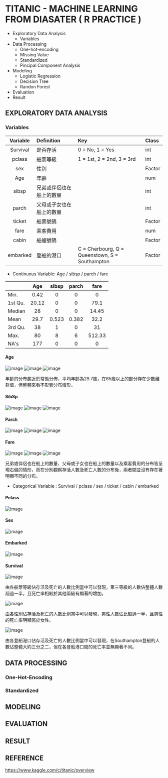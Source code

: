 # TITANIC - MACHINE LEARNING FROM DIASATER ( R PRACTICE )
* Exploratory Data Analysis
  * Variables
* Data Processing
  * One-hot-encoding
  * Missing Value
  * Standardized
  * Pincipal Component Analysis
* Modeling
  * Logistic Regression
  * Decision Tree
  * Randon Forest
* Evaluation
* Result

## EXPLORATORY DATA ANALYSIS
### Variables
| Variable | Definition | Key | Class |
|:-----:|:------|:------|:------|
| Survival   |  是否存活  |   0 = No, 1 = Yes | int |
| pclass   |  船票等級  |   1 = 1st, 2 = 2nd, 3 = 3rd | int |
| sex   |  性別  |    | Factor |
| Age   |  年齡  |    | num |
| sibsp   |  兄弟或伴侶也在船上的數量  |    | int |
| parch   |  父母或子女也在船上的數量  |    | int |
| ticket   |  船票號碼  |    | Factor |
| fare   |  乘客費用  |    | num |
| cabin   |  船艙號碼  |    | Factor |
| embarked   |  登船的港口  |   C = Cherbourg, Q = Queenstown, S = Southampton | Factor |

* Continuous Variable: Age / sibsp / parch / fare

|  | Age | sibsp | parch | fare |
|---|:---:|:---:|:---:|:---:|
|Min.|0.42|0|0|0|
|1st Qu.|20.12|0|0|79.1|
|Median|28|0|0|14.45|
|Mean|29.7|0.523|0.382|32.2|
|3rd Qu.|38|1|0|31|
|Max.|80|8|6|512.33|
|NA's|177|0|0|0|

#### Age
![image](Boxplot/Rplot_Age_hist.jpeg)
![image](Boxplot/Rplot_Age_box.jpeg)
![image](Plot/Rplot_Age_Survived.jpeg)

年齡的分布趨近於常態分佈，平均年齡為29.7歲，在65歲以上的部分存在少數離群值，但整體來看不影響分布情形。
#### SibSp
![image](Boxplot/Rplot_SibSp_hist.jpeg)
![image](Boxplot/Rplot_SibSp_box.jpeg)
![image](Plot/Rplot_SibSp_Survived.jpeg)
#### Parch
![image](Boxplot/Rplot_Parch_hist.jpeg)
![image](Boxplot/Rplot_Parch_box.jpeg)
![image](Plot/Rplot_Parch_Survived.jpeg)
#### Fare
![image](Boxplot/Rplot_Fare_hist.jpeg)
![image](Boxplot/Rplot_Fare_box.jpeg)
![image](Plot/Rplot_Fare_Survived.jpeg)

兄弟或伴侶也在船上的數量、父母或子女也在船上的數量以及乘客費用的分布皆呈現右偏的情形，而在分別觀察存活人數及死亡人數的分布後，兩者間並沒有存在著明顯不同的分布。

* Categorical Variable : Survival / pclass / sex / ticket / cabin / embarked

#### Pclass

![image](Rplot_Pclass.jpeg)
#### Sex

![image](Rplot_Sex.jpeg)
#### Embarked

![image](Rplot_Embarked.jpeg)

#### Survival

![image](Rplot_Survived_Pclass.jpeg)

由各船票等級佔存活及死亡的人數比例當中可以發現，第三等級的人數佔整體人數超過一半，且死亡率相較於其他兩級有顯著的增加。

![image](Rplot_Survived_Sex.jpeg)

由各性別佔存活及死亡的人數比例當中可以發現，男性人數佔比超過一半，且男性的死亡率明顯高於女性。

![image](Rplot_Survived_Embarked.jpeg)

由各登船港口佔存活及死亡的人數比例當中可以發現，在Southampton登船的人數佔整體大約三分之二，但在各登船港口間的死亡率並無顯著不同。

## DATA PROCESSING
### One-Hot-Encoding

### Standardized


## MODELING

## EVALUATION

## RESULT

## REFERENCE
<https://www.kaggle.com/c/titanic/overview>



